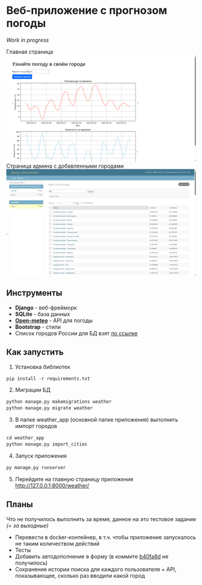 # Веб-приложение с прогнозом погоды
*Work in progress*


Главная страница
![Главная страница](./screenshots/main_page.png)
Страница админа с добавленными городами
![Страница админа](./screenshots/admin_page.png)

## Инструменты
- **Django** - веб-фрейморк
- **SQLite** - база данных
- **[Open-meteo](https://open-meteo.com/)** - API для погоды
- **Bootstrap** - стили
- Список городов России для БД взят [по ссылке](https://github.com/hflabs/city)

## Как запустить
1. Установка библиотек  
```python
pip install -r requirements.txt
```
2. Миграции БД
```python
python manage.py makemigrations weather
python manage.py migrate weather
```
3. В папке weather_app (основной папке приложения) выполнить импорт городов
```python
cd weather_app
python manage.py import_cities
```
4. Запуск приложения
```python
py manage.py runserver
```
5. Перейдите на главную страницу приложения
http://127.0.0.1:8000/weather/

## Планы
Что не получилось выполнить за время, данное на это тестовое задание *(= за выходные)*
- Перевести в docker-контейнер, в т.ч. чтобы приложение запускалось не таким количеством действий
- Тесты
- Добавить автодополнение в форму (в коммите [b40fa8d](https://github.com/captaincod/django-weather-app/commit/b40fa8d5368beb9b5ff514b7b9193ee8a04cd82c) не получилось)
- Сохранение истории поиска для каждого пользователя + API, показывающее, сколько раз вводили какой город